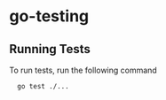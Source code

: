 # go-testing


## Running Tests

To run tests, run the following command

```bash
  go test ./...
```


